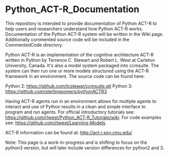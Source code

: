 # Python_ACT-R_Documentation

This repository is intended to provide documentation of Python ACT-R to help users and researchers understand how Python ACT-R works. Documentation of the Python ACT-R system will be written in the Wiki page. Additionally commented source code will be included in the CommentedCode directory.

Python ACT-R is an implementation of the cognitive architecture ACT-R written in Python by Terrence C. Stewart and Robert L. West at Carleton University, Canada. It's also a model system packaged into ccmsuite. The system can then run one or more models structured using the ACT-R framework in an environment. The source code can be found here: 

Python 2: https://github.com/tcstewar/ccmsuite.git
Python 3: https://github.com/sterlingsomers/pythonACTR3

Having ACT-R agents run in an environment allows for multiple agents to interact and use of Python results in a clean and simple interface to program and run agents. For official introductory tutorials see: https://github.com/rlwest/Python_ACT-R_Tutorials/wiki. For code examples see: https://github.com/rlwest/Learning-Models.

ACT-R information can be found at: http://act-r.psy.cmu.edu/


Note:
This page is a work-in-progress and is shifting to focus on the python3 version, but will later include version differences for python2 and 3.
